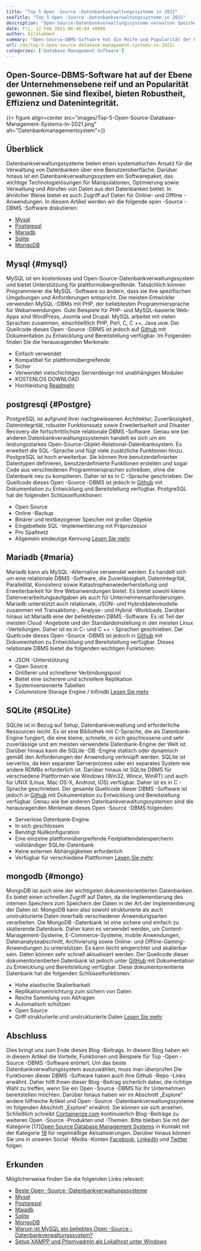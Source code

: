 ```yaml
---
title: "Top 5 Open -Source -Datenbankverwaltungssysteme in 2022" 
seoTitle: "Top 5 Open -Source -Datenbankverwaltungssysteme in 2022" 
description: "Open-Source-Datenbankverwaltungssysteme verwalten Speicher und bieten sicheren und robusten Datenzugriff, eine logische Benutzeroberfläche, mit der Entwickler auf Daten zugreifen und diese ändern können." 
date: Fri, 12 Feb 2021 06:48:04 +0000
author: bilalahmed
summary: "Open-Source-DBMS-Software hat die Reife und Popularität der Unternehmensebene gewonnen. Sie sind flexibel, bieten Robustheit, Effizienz und Datenintegrität." 
url: /de/top-5-open-source-database-management-systems-in-2022/
categories: ['Database Management Software']
---
```


## Open-Source-DBMS-Software hat auf der Ebene der Unternehmensebene reif und an Popularität gewonnen. Sie sind flexibel, bieten Robustheit, Effizienz und Datenintegrität.

{{< figure align=center src="images/Top-5-Open-Source-Database-Management-Systems-In-2021.png" alt="Datenbankmanagementsystem">}}


## Überblick
Datenbankverwaltungssysteme bieten einen systematischen Ansatz für die Verwaltung von Datenbanken über eine Benutzeroberfläche. Darüber hinaus ist ein Datenbankverwaltungssystem ein Softwarepaket, das wichtige Technologielösungen für Manipulationen, Optimierung sowie Verwaltung und Abrufen von Daten aus den Datenbanken bietet. In ähnlicher Weise bietet es auch Zugriff auf Daten für Online- und Offline -Anwendungen. In diesem Artikel werden wir die folgende open -Source -DBMS -Software diskutieren:
  * [Mysql][1]
  * [Postgresql][2]
  * [Mariadb][3]
  * [Sqlite][4]
  * [MongoDB][5]

## Mysql {#mysql}
MySQL ist ein kostenloses und Open-Source-Datenbankverwaltungssystem und bietet Unterstützung für plattformübergreifende. Tatsächlich können Programmierer die MySQL -Software so ändern, dass sie ihre spezifischen Umgebungen und Anforderungen entspricht. Die meisten Entwickler verwenden MySQL -DBMs mit PHP, der beliebtesten Programmiersprache für Webanwendungen. Gute Beispiele für PHP- und MySQL-basierte Web-Apps sind WordPress, Joomla und Drupal. MySQL arbeitet mit vielen Sprachen zusammen, einschließlich PHP, Perl, C, C ++, Java usw. Der Quellcode dieses Open -Source -DBMS ist jedoch auf [Github][6] mit Dokumentation zu Entwicklung und Bereitstellung verfügbar.
Im Folgenden finden Sie die herausragenden Merkmale:
  * Einfach verwendet
  * Kompatibel für plattformübergreifende
  * Sicher
  * Verwendet vielschichtiges Serverdesign mit unabhängigen Modulen
  * KOSTENLOS DOWNLOAD
  * Hochleistung
[Read][7][mehr][7]

## postgresql {#Postgre}
PostgreSQL ist aufgrund ihrer nachgewiesenen Architektur, Zuverlässigkeit, Datenintegrität, robuster Funktionssatz sowie Erweiterbarkeit und Disaster Recovery die fortschrittlichste relationale DBMS -Software. Genau wie bei anderen Datenbankverwaltungssystemen handelt es sich um ein leistungsstarkes Open-Source-Objekt-Relational-Datenbanksystem. Es erweitert die SQL -Sprache und fügt viele zusätzliche Funktionen hinzu. PostgreSQL ist hoch erweiterbar. Sie können Ihre benutzerdefinierten Datentypen definieren, benutzerdefinierte Funktionen erstellen und sogar Code aus verschiedenen Programmiersprachen schreiben, ohne die Datenbank neu zu kompilieren. Daher ist es in C -Sprache geschrieben. Der Quellcode dieses Open -Source -DBMS ist jedoch in [Github][8] mit Dokumentation zu Entwicklung und Bereitstellung verfügbar.
PostgreSQL hat die folgenden Schlüsselfunktionen:
  * Open Source
  * Online -Backup
  * Binärer und textbezogener Speicher mit großer Objekte
  * Eingebettete SQL -Implementierung mit Präprozessor
  * Pro Spaltnetz
  * Allgemein eindeutige Kennung
[Lesen Sie mehr][9]

## Mariadb {#maria}
Mariadb kann als MySQL -Alternative verwendet werden. Es handelt sich um eine relationale DBMS -Software, die Zuverlässigkeit, Datenintegrität, Parallelität, Konsistenz sowie Katastrophenwiederherstellung und Erweiterbarkeit für Ihre Webanwendungen bietet. Es bietet sowohl kleine Datenverarbeitungsaufgaben als auch für Unternehmensanforderungen. Mariadb unterstützt auch relationale, JSON- und Hybriddatenmodelle zusammen mit Transaktions-, Analyse- und Hybrid -Workloads. Darüber hinaus ist Mariadb eine der beliebtesten DBMS -Software. Es ist Teil der meisten Cloud -Angebote und der Standardeinstellung in den meisten Linux -Verteilungen. Daher ist es in C- und C ++ - Sprachen geschrieben. Der Quellcode dieses Open -Source -DBMS ist jedoch in [Github][10] mit Dokumentation zu Entwicklung und Bereitstellung verfügbar.
Dieses relationale DBMS bietet die folgenden wichtigen Funktionen:
  * JSON -Unterstützung
  * Open Source
  * Größerer und schnellerer Verbindungspool
  * Bietet eine sicherere und schnellere Replikation
  * Systemversionierte Tabellen
  * Columnstore Storage Engine / Infinidb
[Lesen Sie mehr][11]

## SQLite {#SQLite}
SQLite ist in Bezug auf Setup, Datenbankverwaltung und erforderliche Ressourcen leicht. Es ist eine Bibliothek mit C-Sprache, die als Datenbank-Engine fungiert, die eine kleine, schnelle, in sich geschlossene und sehr zuverlässige und am meisten verwendete Datenbank-Engine der Welt ist. Darüber hinaus kann die SQLite -DB -Engine statisch oder dynamisch gemäß den Anforderungen der Anwendung verknüpft werden. SQLite ist serverlos, da kein separater Serverprozess oder ein separates System wie andere RDMBs erforderlich ist. Darüber hinaus ist SQLite DBMS für verschiedene Plattformen wie Windows (Win32, Wince, WinRT) und auch für UNIX (Linux, Mac OS-X, Android, IOS) verfügbar. Daher ist es in C -Sprache geschrieben. Der gesamte Quellcode dieser DBMS -Software ist jedoch in [Github][12] mit Dokumentation zu Entwicklung und Bereitstellung verfügbar.
Genau wie bei anderen Datenbankverwaltungssystemen sind die herausragenden Merkmale dieses Open -Source -DBMS folgenden:
  * Serverlose Datenbank-Engine
  * In sich geschlossen
  * Benötigt Nullkonfiguration
  * Eine einzelne plattformübergreifende Festplattendateispeicherin vollständiger SQLite-Datenbank
  * Keine externen Abhängigkeiten erforderlich
  * Verfügbar für verschiedene Plattformen
[Lesen Sie mehr][13]

## mongodb {#mongo}
MongoDB ist auch eine der wichtigsten dokumentorientierten Datenbanken. Es bietet einen schnellen Zugriff auf Daten, da die Implementierung des internen Speichers zum Speichern der Daten in der Art der Implementierung der Daten ist. MongoDB kann also sowohl strukturierte als auch unstrukturierte Daten innerhalb verschiedener Anwendungsarten verarbeiten. Die MongoDB -Datenbank ist eine sichere und einfach zu skalierende Datenbank. Daher kann es verwendet werden, um Content-Management-Systeme, E-Commerce-Systeme, mobile Anwendungen, Datenanalyseabschnitt, Archivierung sowie Online- und Offline-Gaming-Anwendungen zu unterstützen. Es kann leicht eingerichtet und skalierbar sein. Daten können sehr schnell aktualisiert werden. Der Quellcode dieser dokumentorientierten Datenbank ist jedoch unter [GitHub][14] mit Dokumentation zu Entwicklung und Bereitstellung verfügbar.
Diese dokumentorientierte Datenbank hat die folgenden Schlüsselfunktionen:
  * Hohe elastische Skalierbarkeit
  * Replikationseinrichtung zum sichern von Daten
  * Reiche Sammlung von Abfragen
  * Automatisch schützen
  * Open Source
  * Griff strukturierte und unstrukturierte Daten
[Lesen Sie mehr][15]

## Abschluss
Dies bringt uns zum Ende dieses Blog -Beitrags. In diesem Blog haben wir in diesem Artikel die Vorteile, Funktionen und Beispiele für Top -Open -Source -DBMS -Software erörtert. Um das beste Datenbankverwaltungssystem auszuwählen, muss man überprüfen Die Funktionen dieser DBMS -Software haben auch ihre Github -Repo -Links erwähnt. Daher hilft Ihnen dieser Blog -Beitrag sicherlich dabei, die richtige Wahl zu treffen, wenn Sie ein Open -Source -DBMS für Ihr Unternehmen bereitstellen möchten. Darüber hinaus haben wir im Abschnitt „Explore“ andere hilfreiche Artikel und Open -Source -Datenbankverwaltungssysteme im folgenden Abschnitt „Explore“ erwähnt. Sie können sie sich ansehen.
Schließlich schreibt [Containerize.com][16] kontinuierlich Blog -Beiträge zu weiteren Open -Source -Produkten und -Themen. Bitte bleiben Sie mit der Kategorie [17][Open Source Database Management Systems][18] in Kontakt mit der Kategorie [18] für regelmäßige Aktualisierungen. Darüber hinaus können Sie uns in unseren Social -Media -Konten [Facebook][19], [LinkedIn][20] und [Twitter][21] folgen.

## Erkunden
Möglicherweise finden Sie die folgenden Links relevant:
  * [Beste Open -Source -Datenbankverwaltungssysteme][18]
  * [Mysql][7]
  * [Postgresql][9]
  * [Maiadb][11]
  * [Sqlite][13]
  * [MongoDB][15]
  * [Warum ist MySQL ein beliebtes Open -Source -Datenbankverwaltungssystem?][22]
  * [Setup XAMPP und Phpmyadmin als Lokalhost unter Windows][23]

  
[1]: #mysql
[2]: #postgre
[3]: #maria
[4]: #sqlite
[5]: #mongo
[6]: https://github.com/mysql/mysql-server
[7]: https://products.containerize.com/database-management-system/mysql
[8]: https://github.com/postgres/postgres
[9]: https://products.containerize.com/database-management-system/postgresql
[10]: https://github.com/MariaDB/server
[11]: https://products.containerize.com/database-management-system/mariadb
[12]: https://github.com/sqlite/sqlite
[13]: https://products.containerize.com/database-management-system/sqlite
[14]: https://github.com/mongodb/mongo
[15]: https://products.containerize.com/database-management-system/mongodb
[16]: https://www.containerize.com/
[17]: https://products.containerize.com/discussion-forum/
[18]: https://products.containerize.com/database-management-system
[19]: https://web.facebook.com/containerize
[20]: https://www.linkedin.com/company/containerize/
[21]: https://twitter.com/containerize_co
[22]: https://blog.containerize.com/2021/02/18/why-mysql-is-a-popular-open-source-database-management-system/
[23]: https://blog.containerize.com/database-management-software/how-to-setup-xampp-and-phpmyadmin-as-localhost-on-windows/
